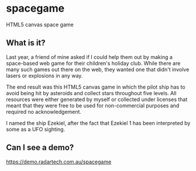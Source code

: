 spacegame
=========

HTML5 canvas space game

What is it?
-----------

Last year, a friend of mine asked if I could help them out by making a space-based web game for their children's holiday club. While there are many such games out there on the web, they wanted one that didn't involve lasers or explosions in any way.

The end result was this HTML5 canvas game in which the pilot ship has to avoid being hit by asteroids and collect stars throughout five levels. All resources were either generated by myself or collected under licenses that meant that they were free to be used for non-commercial purposes and required no acknowledgement.

I named the ship Ezekiel, after the fact that Ezekiel 1 has been interpreted by some as a UFO sighting.

Can I see a demo?
-------------------

https://demo.radartech.com.au/spacegame
